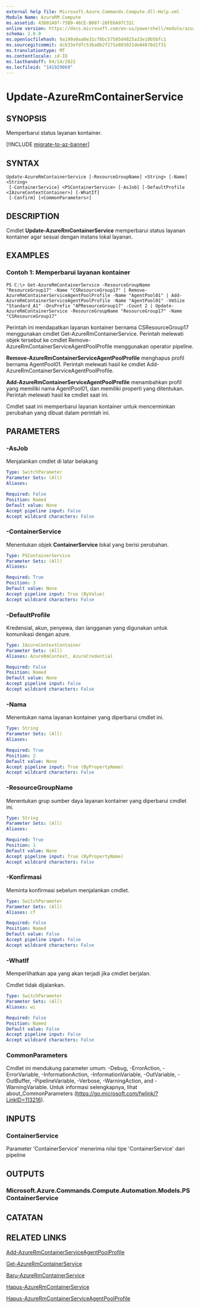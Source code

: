 ```yaml
---
external help file: Microsoft.Azure.Commands.Compute.dll-Help.xml
Module Name: AzureRM.Compute
ms.assetid: 43D01A97-75B9-46CE-B007-26FE6A97C31C
online version: https://docs.microsoft.com/en-us/powershell/module/azurerm.compute/update-azurermcontainerservice
schema: 2.0.0
ms.openlocfilehash: 9a199a0aa0e31cf8bc57585d4825a33e10b5bfc1
ms.sourcegitcommit: dcb33efdfc53ba0b2f271e883021de84878d1f31
ms.translationtype: MT
ms.contentlocale: id-ID
ms.lasthandoff: 04/14/2022
ms.locfileid: "141929069"
---
```

# Update-AzureRmContainerService

## SYNOPSIS
Memperbarui status layanan kontainer.

[!INCLUDE [migrate-to-az-banner](../../includes/migrate-to-az-banner.md)]

## SYNTAX

```
Update-AzureRmContainerService [-ResourceGroupName] <String> [-Name] <String>
 [-ContainerService] <PSContainerService> [-AsJob] [-DefaultProfile <IAzureContextContainer>] [-WhatIf]
 [-Confirm] [<CommonParameters>]
```

## DESCRIPTION
Cmdlet **Update-AzureRmContainerService** memperbarui status layanan kontainer agar sesuai dengan instans lokal layanan.

## EXAMPLES

### Contoh 1: Memperbarui layanan kontainer
```
PS C:\> Get-AzureRmContainerService -ResourceGroupName "ResourceGroup17" -Name "CSResourceGroup17" | Remove-AzureRmContainerServiceAgentPoolProfile -Name "AgentPool01" | Add-AzureRmContainerServiceAgentPoolProfile -Name "AgentPool01" -VmSize "Standard_A1" -DnsPrefix "APResourceGroup17" -Count 2 | Update-AzureRmContainerService -ResourceGroupName "ResourceGroup17" -Name "CSResourceGroup17"
```

Perintah ini mendapatkan layanan kontainer bernama CSResourceGroup17 menggunakan cmdlet Get-AzureRmContainerService.
Perintah melewati objek tersebut ke cmdlet Remove-AzureRmContainerServiceAgentPoolProfile menggunakan operator pipeline.

**Remove-AzureRmContainerServiceAgentPoolProfile** menghapus profil bernama AgentPool01.
Perintah melewati hasil ke cmdlet Add-AzureRmContainerServiceAgentPoolProfile.

**Add-AzureRmContainerServiceAgentPoolProfile** menambahkan profil yang memiliki nama AgentPool01, dan memiliki properti yang ditentukan.
Perintah melewati hasil ke cmdlet saat ini.

Cmdlet saat ini memperbarui layanan kontainer untuk mencerminkan perubahan yang dibuat dalam perintah ini.

## PARAMETERS

### -AsJob
Menjalankan cmdlet di latar belakang

```yaml
Type: SwitchParameter
Parameter Sets: (All)
Aliases: 

Required: False
Position: Named
Default value: None
Accept pipeline input: False
Accept wildcard characters: False
```

### -ContainerService
Menentukan objek **ContainerService** lokal yang berisi perubahan.

```yaml
Type: PSContainerService
Parameter Sets: (All)
Aliases: 

Required: True
Position: 3
Default value: None
Accept pipeline input: True (ByValue)
Accept wildcard characters: False
```

### -DefaultProfile
Kredensial, akun, penyewa, dan langganan yang digunakan untuk komunikasi dengan azure.

```yaml
Type: IAzureContextContainer
Parameter Sets: (All)
Aliases: AzureRmContext, AzureCredential

Required: False
Position: Named
Default value: None
Accept pipeline input: False
Accept wildcard characters: False
```

### -Nama
Menentukan nama layanan kontainer yang diperbarui cmdlet ini.

```yaml
Type: String
Parameter Sets: (All)
Aliases: 

Required: True
Position: 2
Default value: None
Accept pipeline input: True (ByPropertyName)
Accept wildcard characters: False
```

### -ResourceGroupName
Menentukan grup sumber daya layanan kontainer yang diperbarui cmdlet ini.

```yaml
Type: String
Parameter Sets: (All)
Aliases: 

Required: True
Position: 1
Default value: None
Accept pipeline input: True (ByPropertyName)
Accept wildcard characters: False
```

### -Konfirmasi
Meminta konfirmasi sebelum menjalankan cmdlet.

```yaml
Type: SwitchParameter
Parameter Sets: (All)
Aliases: cf

Required: False
Position: Named
Default value: False
Accept pipeline input: False
Accept wildcard characters: False
```

### -WhatIf
Memperlihatkan apa yang akan terjadi jika cmdlet berjalan.

Cmdlet tidak dijalankan.

```yaml
Type: SwitchParameter
Parameter Sets: (All)
Aliases: wi

Required: False
Position: Named
Default value: False
Accept pipeline input: False
Accept wildcard characters: False
```

### CommonParameters
Cmdlet ini mendukung parameter umum: -Debug, -ErrorAction, -ErrorVariable, -InformationAction, -InformationVariable, -OutVariable, -OutBuffer, -PipelineVariable, -Verbose, -WarningAction, and -WarningVariable. Untuk informasi selengkapnya, lihat about_CommonParameters (https://go.microsoft.com/fwlink/?LinkID=113216).

## INPUTS

### ContainerService
Parameter 'ContainerService' menerima nilai tipe 'ContainerService' dari pipeline

## OUTPUTS

### Microsoft.Azure.Commands.Compute.Automation.Models.PSContainerService

## CATATAN

## RELATED LINKS

[Add-AzureRmContainerServiceAgentPoolProfile](./Add-AzureRmContainerServiceAgentPoolProfile.md)

[Get-AzureRmContainerService](./Get-AzureRmContainerService.md)

[Baru-AzureRmContainerService](./New-AzureRmContainerService.md)

[Hapus-AzureRmContainerService](./Remove-AzureRmContainerService.md)

[Hapus-AzureRmContainerServiceAgentPoolProfile](./Remove-AzureRmContainerServiceAgentPoolProfile.md)


